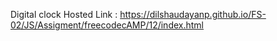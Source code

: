 Digital clock
Hosted Link : https://dilshaudayanp.github.io/FS-02/JS/Assigment/freecodecAMP/12/index.html